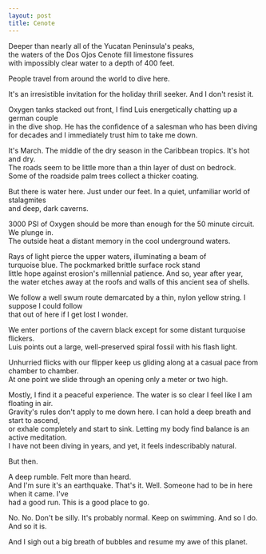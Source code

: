 ```yaml
---
layout: post
title: Cenote
---
```


Deeper than nearly all of the Yucatan Peninsula's peaks,  
the waters of the Dos Ojos Cenote fill limestone fissures  
with impossibly clear water to a depth of 400 feet.  

People travel from around the world to dive here.  

It's an irresistible invitation for the holiday thrill seeker. And I don't resist it.  

Oxygen tanks stacked out front, I find Luis energetically chatting up a german couple  
in the dive shop. He has the confidence of a salesman who has been diving  
for decades and I immediately trust him to take me down.  

It's March. The middle of the dry season in the Caribbean tropics. It's hot and dry.  
The roads seem to be little more than a thin layer of dust on bedrock.  
Some of the roadside palm trees collect a thicker coating.  

But there is water here. Just under our feet. In a quiet, unfamiliar world of stalagmites  
and deep, dark caverns.  

3000 PSI of Oxygen should be more than enough for the 50 minute circuit. We plunge in.  
The outside heat a distant memory in the cool underground waters.  

Rays of light pierce the upper waters, illuminating a beam of  
turquoise blue. The pockmarked brittle surface rock stand  
little hope against erosion's millennial patience. And so, year after year,  
the water etches away at the roofs and walls of this ancient sea of shells.  

We follow a well swum route demarcated by a thin, nylon yellow string. I suppose I could follow  
that out of here if I get lost I wonder.  

We enter portions of the cavern black except for some distant turquoise flickers.  
Luis points out a large, well-preserved spiral fossil with his flash light.   

Unhurried flicks with our flipper keep us gliding along at a casual pace from chamber to chamber.  
At one point we slide through an opening only a meter or two high.  

Mostly, I find it a peaceful experience. The water is so clear I feel like I am floating in air.  
Gravity's rules don't apply to me down here. I can hold a deep breath and start to ascend,  
or exhale completely and start to sink. Letting my body find balance is an active meditation.  
I have not been diving in years, and yet, it feels indescribably natural.    

But then.  

A deep rumble. Felt more than heard.  
And I'm sure it's an earthquake. That's it. Well. Someone had to be in here when it came. I've  
had a good run. This is a good place to go.  

No. No. Don't be silly. It's probably normal. Keep on swimming. And so I do. And so it is.  

And I sigh out a big breath of bubbles and resume my awe of this planet.  
